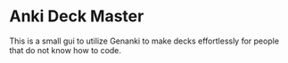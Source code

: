 # Anki Deck Master
 This is a small gui to utilize Genanki to make decks effortlessly for people that do not know how to code.
